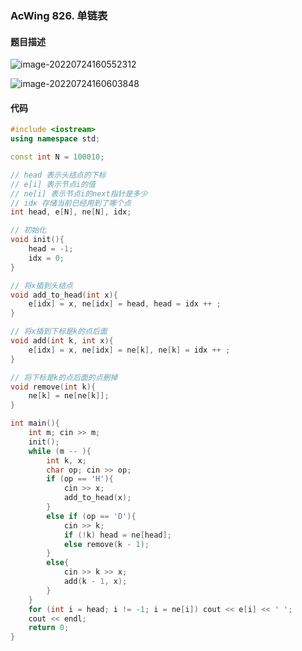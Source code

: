 ### AcWing 826. 单链表

#### 题目描述

![image-20220724160552312](https://nme-200t.oss-cn-hangzhou.aliyuncs.com/template/202207241605357.png)

![image-20220724160603848](https://nme-200t.oss-cn-hangzhou.aliyuncs.com/template/202207241606874.png)

#### 代码

```cpp
#include <iostream>
using namespace std;

const int N = 100010;

// head 表示头结点的下标
// e[i] 表示节点i的值
// ne[i] 表示节点i的next指针是多少
// idx 存储当前已经用到了哪个点
int head, e[N], ne[N], idx;

// 初始化
void init(){
    head = -1;
    idx = 0;
}

// 将x插到头结点
void add_to_head(int x){
    e[idx] = x, ne[idx] = head, head = idx ++ ;
}

// 将x插到下标是k的点后面
void add(int k, int x){
    e[idx] = x, ne[idx] = ne[k], ne[k] = idx ++ ;
}

// 将下标是k的点后面的点删掉
void remove(int k){
    ne[k] = ne[ne[k]];
}

int main(){
    int m; cin >> m;
    init();
    while (m -- ){
        int k, x;
        char op; cin >> op;
        if (op == 'H'){
            cin >> x;
            add_to_head(x);
        }
        else if (op == 'D'){
            cin >> k;
            if (!k) head = ne[head];
            else remove(k - 1);
        }
        else{
            cin >> k >> x;
            add(k - 1, x);
        }
    }
    for (int i = head; i != -1; i = ne[i]) cout << e[i] << ' ';
    cout << endl;
    return 0;
}
```

